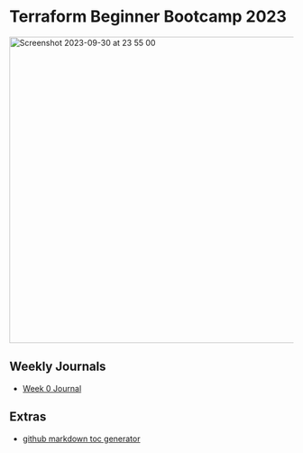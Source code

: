 # Terraform Beginner Bootcamp 2023

<img width="543" alt="Screenshot 2023-09-30 at 23 55 00" src="https://github.com/j-ach/terraform-beginner-bootcamp-2023/assets/95240000/5d0ccc4b-e0ee-43c9-b977-b39110e66054">

## Weekly Journals

- [Week 0 Journal](./journal/week0)

## Extras
- [github markdown toc generator](https://ecotrust-canada.github.io/markdown-toc/)
